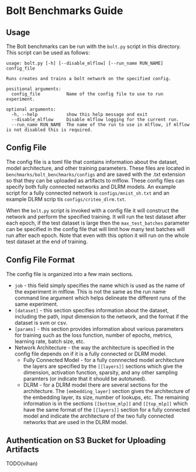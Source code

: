 # Bolt Benchmarks Guide

## Usage

The Bolt benchmarks can be run with the `bolt.py` script in this directory. This script can be used as follows:

```shell
usage: bolt.py [-h] [--disable_mlflow] [--run_name RUN_NAME] config_file

Runs creates and trains a bolt network on the specified config.

positional arguments:
  config_file          Name of the config file to use to run experiment.

optional arguments:
  -h, --help           show this help message and exit
  --disable_mlflow     Disable mlflow logging for the current run.
  --run_name RUN_NAME  The name of the run to use in mlflow, if mlflow is not disabled this is required.
```

## Config File

The config file is a toml file that contains information about the dataset, model architecture, and other training parameters. These files are located in `benchmarks/bolt_benchmarks/configs` and are saved with the .txt extension so that they can be uploaded as artifacts to mlflow. These config files can specify both fully connected networks and DLRM models. An example script for a fully connected network is `configs/mnist_sh.txt` and an example DLRM scrip tis `configs/criteo_dlrm.txt`. 

When the `bolt.py` script is invoked with a config file it will construct the network and perform the specified training. It will run the test dataset after each epoch, if the test dataset is large then the `max_test_batches` parameter can be specified in the config file that will limit how many test batches will run after each epoch. Note that even with this option it will run on the whole test dataset at the end of training. 

## Config File Format
The config file is organized into a few main sections. 

* `job` - this field simply specifies the name which is used as the name of the experiment in mlflow. This is not the same as the run name command line argument which helps delineate the different runs of the same experiment. 
* `[dataset]` - this section specifies information about the dataset, including the path, input dimension to the network, and the format if the dataset is svm or csv. 
* `[params]` - this section provides information about various parameters for training such as the loss function, number of epochs, metrics, learning rate, batch size, etc. 
* Network Architecture - the way the architecture is specified in the config file depends on if it is a fully connected or DLRM model.  
  * Fully Connected Model - for a fully connnected model architecture the layers are specified by the `[[layers]]` sections which give the dimension, activation function, sparsity, and any other sampling paramters (or indicate that it should be autotuned).
  * DLRM - for a DLRM model there are several sections for the architecture. The `[embedding_layer]` section gives the architecture of the embedding layer, its size, number of lookups, etc. The remaining information is in the sections `[[bottom_mlp]]` and `[[top_mlp]]` which have the same format of the `[[layers]]` section for a fully connected model and indicate the architecture of the two fully connected networks that are used in the DLRM model. 

## Authentication on S3 Bucket for Uploading Artifacts

TODO(vihan)